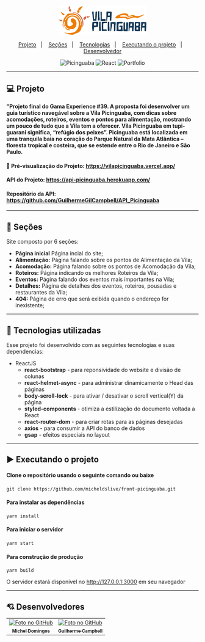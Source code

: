 <p align="center">	
  <img src="https://github.com/micheldslive/front-picinguaba/blob/master/src/assets/images/logo-picinguaba.svg" width="230" alt="Picinguaba" />
</p>	

<p align="center">
  <a href="#-projeto">Projeto</a>&nbsp;&nbsp;&nbsp;|&nbsp;&nbsp;&nbsp;
  <a href="#-seções">Seções</a>&nbsp;&nbsp;&nbsp;|&nbsp;&nbsp;&nbsp;
  <a href="#-tecnologias-utilizadas">Tecnologias</a>&nbsp;&nbsp;&nbsp;|&nbsp;&nbsp;&nbsp;
  <a href="#%EF%B8%8F-executando-o-projeto">Executando o projeto</a>&nbsp;&nbsp;&nbsp;|&nbsp;&nbsp;&nbsp;
  <a href="#-desenvolvedor">Desenvolvedor</a>
</p>

<p align="center">
  <img alt="Picinguaba" src="https://img.shields.io/static/v1?label=vila&message=picinguaba&color=orange&labelColor=grey">
  
  <img alt="React" src="https://img.shields.io/static/v1?label=stack&message=React&color=orange&labelColor=grey">
  
  <img alt="Portfolio" src="https://img.shields.io/static/v1?label=portfolio&message=PICINGUABA&color=orange&labelColor=grey">
</p>

---

## 💻 Projeto

**"Projeto final do Gama Experience #39. A proposta foi desenvolver um guia turístico navegável sobre a Vila Picinguaba, com dicas sobre acomodações, roteiros, eventos e pontos para alimentação, mostrando um pouco de tudo que a Vila tem a oferecer. Vila Picinguaba em tupi-guarani significa, “refúgio dos peixes”. Picinguaba está localizada em uma tranquila baía no coração do Parque Natural da Mata Atlântica – floresta tropical e costeira, que se estende entre o Rio de Janeiro e São Paulo.**

#### 👀 Pré-visualização do Projeto: https://vilapicinguaba.vercel.app/
#### API do Projeto: https://api-picinguaba.herokuapp.com/
#### Repositório da API: https://github.com/GuilhermeGilCampbell/API_Picinguaba
---

## 📌 Seções
Site composto por 6 seções:

- **Página inicial** Página incial do site;
- **Alimentação:** Página falando sobre os pontos de Alimentação da Vila;
- **Acomodação:** Página falando sobre os pontos de Acomodação da Vila;
- **Roteiros:** Página indicando os melhores Roteiros da Vila;
- **Eventos:** Página falando dos eventos mais importantes na Vila;
- **Detalhes:** Página de detalhes dos eventos, roteiros, pousadas e restaurantes da Vila;
- **404:** Página de erro que será exibida quando o endereço for inexistente;

---

## 🚀 Tecnologias utilizadas
Esse projeto foi desenvolvido com as seguintes tecnologias e suas dependencias:

- ReactJS
    - **react-bootstrap** - para reponsividade do website e divisão de colunas
    - **react-helmet-async** - para administrar dinamicamente o Head das páginas
    - **body-scroll-lock** -  para ativar / desativar o scroll vertical(Y) da página
    - **styled-components** - otimiza a estilização do documento voltada a React
    - **react-router-dom** - para criar rotas para as páginas desejadas
    - **axios** - para consumir a API do banco de dados
    - **gsap** - efeitos especiais no layout

---

## ▶️ Executando o projeto

#### Clone o repositório usando o seguinte comando ou baixe

```
git clone https://github.com/micheldslive/front-picinguaba.git
```

#### Para instalar as dependências

```
yarn install
```

#### Para iniciar o servidor

```
yarn start
```

#### Para construção de produção

```
yarn build
```

O servidor estará disponível no http://127.0.0.1:3000 em seu navegador

---

## 💘 Desenvolvedores<br>
<table>
  <tr>
    <td align="center">
      <a href="https://github.com/micheldslive">
        <img src="https://avatars.githubusercontent.com/u/55795597?v=4" width="100" alt="Foto no GitHub"/><br>
        <sub>
          <b>Michel Domingos</b>
        </sub>
      </a>
    </td>
        <td align="center">
      <a href="https://github.com/GuilhermeGilCampbell">
        <img src="https://avatars.githubusercontent.com/u/30280649?v=4" width="100" alt="Foto no GitHub"/><br>
        <sub>
          <b>Guilherme Campbell</b>
        </sub>
      </a>
    </td>
  </tr>
</table>
